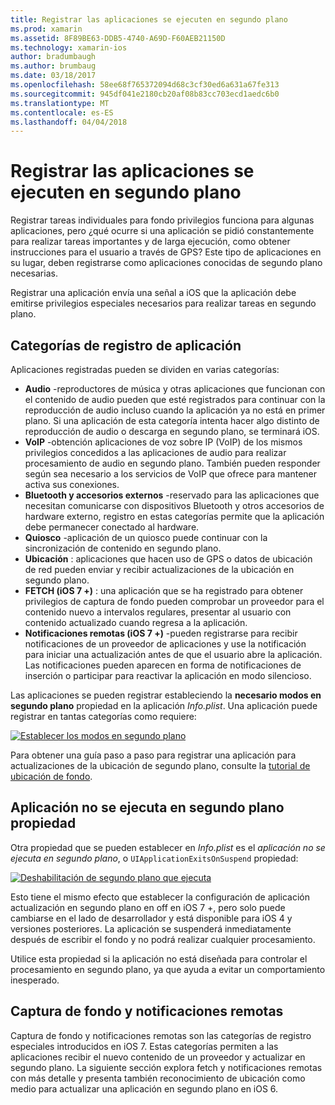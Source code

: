 ```yaml
---
title: Registrar las aplicaciones se ejecuten en segundo plano
ms.prod: xamarin
ms.assetid: 8F89BE63-DDB5-4740-A69D-F60AEB21150D
ms.technology: xamarin-ios
author: bradumbaugh
ms.author: brumbaug
ms.date: 03/18/2017
ms.openlocfilehash: 58ee68f765372094d68c3cf30ed6a631a67fe313
ms.sourcegitcommit: 945df041e2180cb20af08b83cc703ecd1aedc6b0
ms.translationtype: MT
ms.contentlocale: es-ES
ms.lasthandoff: 04/04/2018
---
```

# <a name="registering-applications-to-run-in-the-background"></a>Registrar las aplicaciones se ejecuten en segundo plano

Registrar tareas individuales para fondo privilegios funciona para algunas aplicaciones, pero ¿qué ocurre si una aplicación se pidió constantemente para realizar tareas importantes y de larga ejecución, como obtener instrucciones para el usuario a través de GPS? Este tipo de aplicaciones en su lugar, deben registrarse como aplicaciones conocidas de segundo plano necesarias.

Registrar una aplicación envía una señal a iOS que la aplicación debe emitirse privilegios especiales necesarios para realizar tareas en segundo plano.

## <a name="application-registration-categories"></a>Categorías de registro de aplicación

Aplicaciones registradas pueden se dividen en varias categorías:

-  **Audio** -reproductores de música y otras aplicaciones que funcionan con el contenido de audio pueden que esté registrados para continuar con la reproducción de audio incluso cuando la aplicación ya no está en primer plano. Si una aplicación de esta categoría intenta hacer algo distinto de reproducción de audio o descarga en segundo plano, se terminará iOS.
-  **VoIP** -obtención aplicaciones de voz sobre IP (VoIP) de los mismos privilegios concedidos a las aplicaciones de audio para realizar procesamiento de audio en segundo plano. También pueden responder según sea necesario a los servicios de VoIP que ofrece para mantener activa sus conexiones.
-  **Bluetooth y accesorios externos** -reservado para las aplicaciones que necesitan comunicarse con dispositivos Bluetooth y otros accesorios de hardware externo, registro en estas categorías permite que la aplicación debe permanecer conectado al hardware.
-  **Quiosco** -aplicación de un quiosco puede continuar con la sincronización de contenido en segundo plano.
-  **Ubicación** : aplicaciones que hacen uso de GPS o datos de ubicación de red pueden enviar y recibir actualizaciones de la ubicación en segundo plano.
-  **FETCH (iOS 7 +)** : una aplicación que se ha registrado para obtener privilegios de captura de fondo pueden comprobar un proveedor para el contenido nuevo a intervalos regulares, presentar al usuario con contenido actualizado cuando regresa a la aplicación.
-  **Notificaciones remotas (iOS 7 +)** -pueden registrarse para recibir notificaciones de un proveedor de aplicaciones y use la notificación para iniciar una actualización antes de que el usuario abre la aplicación. Las notificaciones pueden aparecen en forma de notificaciones de inserción o participar para reactivar la aplicación en modo silencioso.


Las aplicaciones se pueden registrar estableciendo la **necesario modos en segundo plano** propiedad en la aplicación *Info.plist*. Una aplicación puede registrar en tantas categorías como requiere:

 [![](registering-applications-to-run-in-background-images/bgmodes.png "Establecer los modos en segundo plano")](registering-applications-to-run-in-background-images/bgmodes.png#lightbox)

Para obtener una guía paso a paso para registrar una aplicación para actualizaciones de la ubicación de segundo plano, consulte la [tutorial de ubicación de fondo](~/ios/app-fundamentals/backgrounding/ios-backgrounding-walkthroughs/location-walkthrough.md).

## <a name="application-does-not-run-in-background-property"></a>Aplicación no se ejecuta en segundo plano propiedad

Otra propiedad que se pueden establecer en *Info.plist* es el *aplicación no se ejecuta en segundo plano*, o `UIApplicationExitsOnSuspend` propiedad:

 [![](registering-applications-to-run-in-background-images/plist.png "Deshabilitación de segundo plano que ejecuta")](registering-applications-to-run-in-background-images/plist.png#lightbox)

Esto tiene el mismo efecto que establecer la configuración de aplicación actualización en segundo plano en off en iOS 7 +, pero solo puede cambiarse en el lado de desarrollador y está disponible para iOS 4 y versiones posteriores. La aplicación se suspenderá inmediatamente después de escribir el fondo y no podrá realizar cualquier procesamiento.

Utilice esta propiedad si la aplicación no está diseñada para controlar el procesamiento en segundo plano, ya que ayuda a evitar un comportamiento inesperado.

## <a name="background-fetch-and-remote-notifications"></a>Captura de fondo y notificaciones remotas

Captura de fondo y notificaciones remotas son las categorías de registro especiales introducidos en iOS 7. Estas categorías permiten a las aplicaciones recibir el nuevo contenido de un proveedor y actualizar en segundo plano. La siguiente sección explora fetch y notificaciones remotas con más detalle y presenta también reconocimiento de ubicación como medio para actualizar una aplicación en segundo plano en iOS 6.
